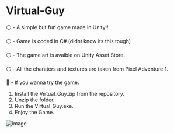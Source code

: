 # Virtual-Guy
⚪ - A simple but fun game made in Unity!!

⚪ - Game is coded in C# (didnt know its this tough)

⚪ - The game art is avaible on Unity Asset Store.

⚪ - All the charaters and textures are taken from Pixel Adventure 1.

🔴 - If you wanna try the game. 
  1. Install the Virtual_Guy.zip from the repository.
  2. Unzip the folder.
  3. Run the Virtual_Guy.exe.
  4. Enjoy the Game.

![image](https://user-images.githubusercontent.com/85052821/162703724-c3917368-6cd6-4407-a405-9442b01943d8.png)
